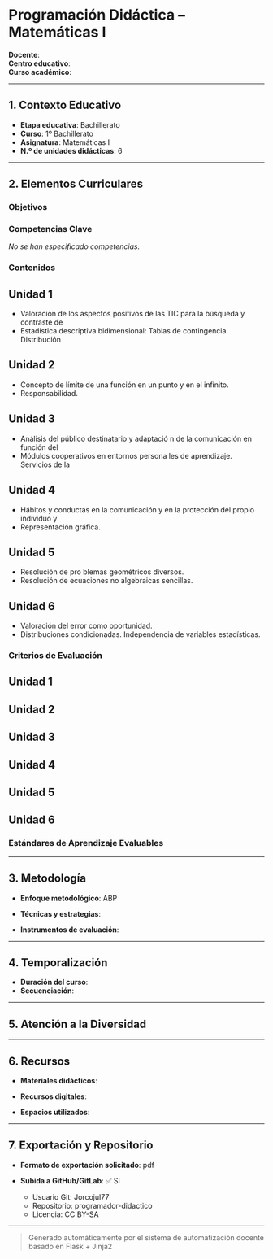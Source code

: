 # Programación Didáctica – Matemáticas I

**Docente**:   
**Centro educativo**:   
**Curso académico**:   

---

## 1. Contexto Educativo

- **Etapa educativa**: Bachillerato
- **Curso**: 1º Bachillerato
- **Asignatura**: Matemáticas I
- **N.º de unidades didácticas**: 6

---

## 2. Elementos Curriculares

### Objetivos


### Competencias Clave

_No se han especificado competencias._


### Contenidos
## Unidad 1
- Valoración de los aspectos positivos de las TIC para la búsqueda y contraste de
- Estadística descriptiva bidimensional: Tablas de contingencia. Distribución

## Unidad 2
- Concepto de límite de una función en un punto y en el infinito.
- Responsabilidad.

## Unidad 3
- Análisis del público destinatario y adaptació n de la comunicación en función del
- Módulos cooperativos en entornos persona les de aprendizaje. Servicios de la

## Unidad 4
- Hábitos y conductas en la comunicación y en la protección del propio individuo y
- Representación gráfica.

## Unidad 5
- Resolución de pro blemas geométricos diversos.
- Resolución de ecuaciones no algebraicas sencillas.

## Unidad 6
- Valoración del error como oportunidad.
- Distribuciones condicionadas. Independencia de variables estadísticas.

### Criterios de Evaluación
## Unidad 1


## Unidad 2


## Unidad 3


## Unidad 4


## Unidad 5


## Unidad 6


### Estándares de Aprendizaje Evaluables


---

## 3. Metodología

- **Enfoque metodológico**: ABP
- **Técnicas y estrategias**:  
  
- **Instrumentos de evaluación**: 

---

## 4. Temporalización

- **Duración del curso**: 
- **Secuenciación**:  
  

---

## 5. Atención a la Diversidad



---

## 6. Recursos

- **Materiales didácticos**:  
  
- **Recursos digitales**:  
  
- **Espacios utilizados**: 

---

## 7. Exportación y Repositorio

- **Formato de exportación solicitado**: pdf
- **Subida a GitHub/GitLab**: ✅ Sí

  - Usuario Git: Jorcojul77
  - Repositorio: programador-didactico
  - Licencia: CC BY-SA


---

> Generado automáticamente por el sistema de automatización docente basado en Flask + Jinja2